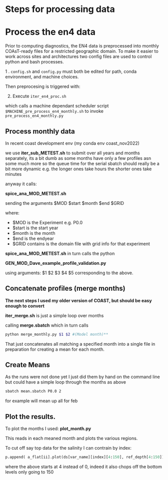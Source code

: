 # Steps for processing data 

# Process the en4 data

Prior to computing diagnostics, the EN4 data is preprocessed into monthly COAsT-ready files for a restricted geographic domain.
To make it easier to work across sites and architectures two config files are used to control python and bash processes.

1 . `config.sh` and `config.py` must both be edited for path, conda environment, and machine choices.

Then preprocesing is triggered with:

2. Execute `iter_en4_proc.sh`

which calls a machine dependant scheduler script `$MACHINE_pre_process_en4_monthly.sh` to invoke `pre_process_en4_monthly.py`



## Process monthly data
In recent coast development env (my conda env coast_nov2022)



we use **iter_sub_METEST.sh**  to submit over all years and months separately,
its a bit dumb as some months have only a few profiles asn some much more so the queue time 
for the serial sbatch should really be a bit more dynamic e.g. the longer ones take hours
the shorter ones take minutes

anyway it calls:

**spice_ana_MOD_METEST.sh**

sending the arguments $MOD $start $month $end $GRID

where:

* $MOD is the Experiment e.g. P0.0
* $start is the start year
* $month is the month
* $end is the endyear
* $GRID contains is the domain file with grid info for that experiment

**spice_ana_MOD_METEST.sh** in turn calls the python 

**GEN_MOD_Dave_example_profile_validation.py**

using arguments: $1 $2 $3 $4 $5 corresponding to the above.


## Concatenate profiles (merge months)

**The next steps I used my older version of COAST, but should be easy enough to convert**

**iter_merge.sh** is just a simple loop over months

calling **merge.sbatch** which in turn calls 

```bash
python merge_monthly.py $1 $2 #(Model month)**
```

That just concatenates all matching a specified month into a single file
in preparation for creating a mean for each month.


## Create Means

As the runs were not done yet  I just did them by hand on the command line but could have a  simple loop 
through the months as above

```bash
sbatch mean.sbatch P0.0 2
```
for example will mean up all for feb


## Plot the results.

To plot the months I used:
**plot_month.py**

This reads in each meaned month and plots the various regions.

To cut off say top data for the salinity I can contrain by index:

```python
p.append( a_flat[ii].plot(ds[var_name][index][4:150], ref_depth[4:150])[0] )
```

where the above starts at 4 instead of 0, indeed it also chops off the bottom levels only going to 150


 


